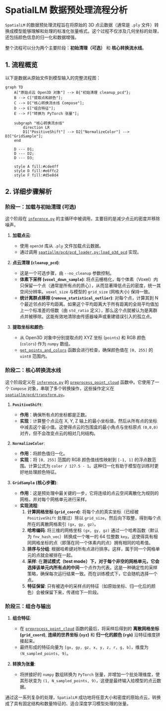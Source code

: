# SpatialLM 数据预处理流程分析

`SpatialLM` 的数据预处理流程旨在将原始的 3D 点云数据（通常是 `.ply` 文件）转换成模型能够理解和处理的标准化张量格式。这个过程不仅涉及几何坐标的处理，还包括颜色信息的归一化和数据增强。

整个流程可以分为两个主要阶段：**初始清理（可选）** 和 **核心转换流水线**。

## 1. 流程概览

以下是数据从原始文件到模型输入的完整流程图：

```mermaid
graph TD
    A["原始点云 Open3D 对象"] --> B{"初始清理 cleanup_pcd"};
    B --> C["提取点和颜色"];
    C --> D["核心转换流水线 Compose"];
    D --> E["组合特征"];
    E --> F["转换为 PyTorch 张量"];

    subgraph "核心转换流水线"
        direction LR
        D1["PositiveShift"] --> D2["NormalizeColor"] --> D3["GridSample"];
    end
    
    D --- D1;
    D --- D2;
    D --- D3;

    style A fill:#cde4ff
    style D fill:#e6ffc2
    style F fill:#d5e8d4
```

## 2. 详细步骤解析

### 阶段一：加载与初始清理 (可选)

这个阶段在 [`inference.py`](inference.py:287) 的主循环中被调用，主要目的是减少点云的密度并移除噪声。

1.  **加载点云**:
    *   使用 `open3d` 库从 `.ply` 文件加载点云数据。
    *   通过调用 [`spatiallm/pcd/pcd_loader.py:load_o3d_pcd`](spatiallm/pcd/pcd_loader.py:9) 实现。

2.  **点云清理 (`cleanup_pcd`)**:
    *   这是一个可选步骤，由 `--no_cleanup` 参数控制。
    *   **体素下采样 (`voxel_down_sample`)**: 将点云栅格化，每个体素（Voxel）内只保留一个点（通常是所有点的质心），从而显著降低点云的密度，统一其空间分辨率。`voxel_size` 与模型的 `grid_size` (网格大小) 保持一致。
    *   **统计离群点移除 (`remove_statistical_outlier`)**: 对每个点，计算其到 N 个最近邻点的平均距离。如果这个平均距离大于所有距离的全局平均值加上一个标准差的倍数（由 `std_ratio` 定义），那么这个点就被认为是离群点并被移除。这能有效地清除由传感器噪声或重建错误引入的孤立点。

3.  **提取坐标和颜色**:
    *   从 Open3D 对象中分别提取点的 XYZ 坐标 (`points`) 和 RGB 颜色 (`colors`) 作为 `numpy` 数组。
    *   [`get_points_and_colors`](spatiallm/pcd/pcd_loader.py:14) 函数会进行检查，确保颜色值在 `[0, 255]` 的 `uint8` 范围内。

### 阶段二：核心转换流水线

这个阶段定义在 [`inference.py`](inference.py:22) 的 [`preprocess_point_cloud`](inference.py:22) 函数中。它使用了一个 `Compose` 对象，串联了多个转换操作，这些操作定义在 [`spatiallm/pcd/transform.py`](spatiallm/pcd/transform.py:1)。

1.  **`PositiveShift`**:
    *   **作用**：确保所有点的坐标都是正数。
    *   **实现**：计算整个点云在 X, Y, Z 轴上的最小坐标值，然后从所有点的坐标中减去这个最小值。这使得点云的包围盒的最小角点与坐标原点 `(0,0,0)` 对齐，但不会改变点云的相对几何结构。

2.  **`NormalizeColor`**:
    *   **作用**：将颜色值归一化。
    *   **实现**：将 `[0, 255]` 范围的 RGB 颜色值线性映射到 `[-1, 1]` 的浮点数范围。计算公式为 `color / 127.5 - 1`。这种归一化有助于模型在训练时更好地处理颜色特征。

3.  **`GridSample` (核心步骤)**:
    *   **作用**：这是预处理中最关键的一步，它将连续的点云空间离散化为规则的网格，并对每个网格单元进行采样。
    *   **实现流程**:
        1.  **计算网格坐标 (`grid_coord`)**: 将每个点的真实坐标（已经被 `PositiveShift` 处理过）除以 `grid_size`，然后向下取整，得到每个点所在的离散网格索引 `(gx, gy, gz)`。
        2.  **哈希编码**: 将三维的网格坐标 `(gx, gy, gz)` 通过一个哈希函数（默认为 `fnv_hash_vec`）转换成一个唯一的 64 位整数 `key`。这使得具有相同网格坐标的点（即落在同一个体素内的点）拥有相同的哈希值。
        3.  **排序与分组**: 根据哈希键对所有点进行排序。这样，属于同一个网格单元的点就会被排在一起。
        4.  **采样**: 在**测试模式（test mode）**下，对于每个非空的网格单元，它会选择该单元内所有点的**中间**一个点作为代表。这是一种确定性的采样策略，确保每次运行结果一致。而在训练模式下，它会随机选择一个点。
        5.  **特征保留**: 只有被选中的采样点的特征（如原始坐标、归一化后的颜色）会被保留下来，传递给下一阶段。

### 阶段三：组合与输出

1.  **组合特征**:
    *   在 [`preprocess_point_cloud`](inference.py:22) 函数的最后，将采样后得到的 **离散网格坐标 (`grid_coord`)**, **连续的世界坐标 (`xyz`)** 和 **归一化的颜色 (`rgb`)** 沿特征维度拼接起来。
    *   最终形成的特征向量为 `[gx, gy, gz, x, y, z, r, g, b]`，维度为 `(N_sampled_points, 9)`。

2.  **转换为张量**:
    *   将拼接好的 `numpy` 数组转换为 `PyTorch` 张量，并增加一个批处理维度，使其形状变为 `(1, N_sampled_points, 9)`，这便是最终输入给模型的点云数据。

通过这一系列复杂的处理，`SpatialLM` 成功地将任意大小和密度的原始点云，转换成了具有固定结构和数量特征的、适合深度学习模型处理的张量。